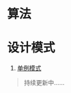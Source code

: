# 算法

# 设计模式
1. [单例模式](https://github.com/toheng/Arithmetic/blob/master/src/%E5%8D%95%E4%BE%8B%E6%A8%A1%E5%BC%8F/Singleton.java)

> 持续更新中……